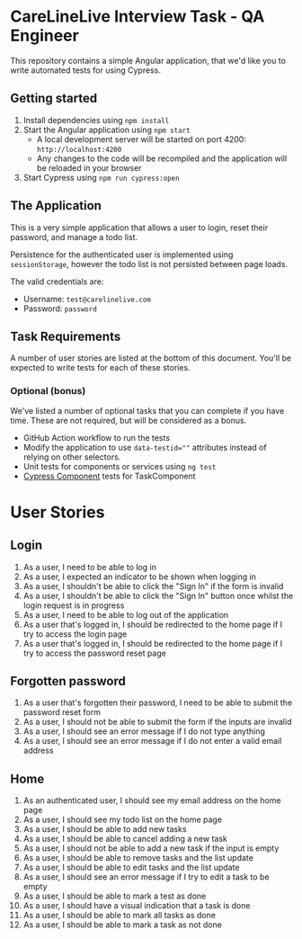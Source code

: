 # CareLineLive Interview Task - QA Engineer

This repository contains a simple Angular application, that we'd like you to write automated tests for using Cypress.

## Getting started

1. Install dependencies using `npm install`
2. Start the Angular application using `npm start`
    - A local development server will be started on port 4200: `http://localhost:4200`
    - Any changes to the code will be recompiled and the application will be reloaded in your browser
3. Start Cypress using `npm run cypress:open`

## The Application

This is a very simple application that allows a user to login, reset their password, and manage a todo list.

Persistence for the authenticated user is implemented using `sessionStorage`, however the todo list is not persisted
between page loads.

The valid credentials are:
- Username: `test@carelinelive.com`
- Password: `password`

## Task Requirements

A number of user stories are listed at the bottom of this document. You'll be expected to write tests for each of these
stories.

### Optional (bonus)

We've listed a number of optional tasks that you can complete if you have time. These are not required, but will be
considered as a bonus.

- GitHub Action workflow to run the tests
- Modify the application to use `data-testid=""` attributes instead of relying on other selectors.
- Unit tests for components or services using `ng test`
- [Cypress Component](https://docs.cypress.io/guides/component-testing/angular/quickstart) tests for TaskComponent

# User Stories

## Login

1. As a user, I need to be able to log in
2. As a user, I expected an indicator to be shown when logging in
3. As a user, I shouldn't be able to click the "Sign In" if the form is invalid
4. As a user, I shouldn't be able to click the "Sign In" button once whilst the login request is in progress
5. As a user, I need to be able to log out of the application
6. As a user that's logged in, I should be redirected to the home page if I try to access the login page
7. As a user that's logged in, I should be redirected to the home page if I try to access the password reset page

## Forgotten password

1. As a user that's forgotten their password, I need to be able to submit the password reset form
2. As a user, I should not be able to submit the form if the inputs are invalid
3. As a user, I should see an error message if I do not type anything
4. As a user, I should see an error message if I do not enter a valid email address

## Home

1. As an authenticated user, I should see my email address on the home page
2. As a user, I should see my todo list on the home page
3. As a user, I should be able to add new tasks
4. As a user, I should be able to cancel adding a new task
5. As a user, I should not be able to add a new task if the input is empty
6. As a user, I should be able to remove tasks and the list update
7. As a user, I should be able to edit tasks and the list update
8. As a user, I should see an error message if I try to edit a task to be empty
9. As a user, I should be able to mark a test as done
10. As a user, I should have a visual indication that a task is done
11. As a user, I should be able to mark all tasks as done
12. As a user, I should be able to mark a task as not done
